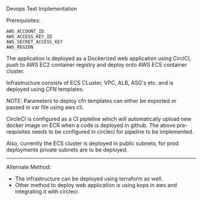 Devops Test Implementation

Prerequisites:

```
AWS_ACCOUNT_ID
AWS_ACCESS_KEY_ID
AWS_SECRET_ACCESS_KEY
AWS_REGION

```

The application is deployed as a Dockerized web application using CirclCI, push to AWS EC2 container registry and deploy onto AWS ECS container cluster.


Infrastructure consists of ECS CLuster, VPC, ALB, ASG's etc. and is deployed using CFN templates.


NOTE: Parameters to deploy cfn templates can either be exported or passed in var file using aws cli.



CircleCI is configured as a CI pipleline which will automatically upload new docker image on ECR when a  code is deployed in github. The above pre-requisites needs to be configured in circleci for pipeline to be implemented.

Also, currently the ECS cluster is deployed in public subnets, for prod deployments private subnets are to be deployed.


------------------------------------------

Alternate Method:

- The infrastructure can be deployed using terraform as well.
- Other method to deploy web application is using kops in aws and integrating it with circleci.

